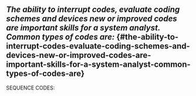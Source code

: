 ## **_The ability to interrupt codes, evaluate coding schemes and devices new or improved codes are important skills for a system analyst. Common types of codes are:_** {#the-ability-to-interrupt-codes-evaluate-coding-schemes-and-devices-new-or-improved-codes-are-important-skills-for-a-system-analyst-common-types-of-codes-are}

SEQUENCE CODES: